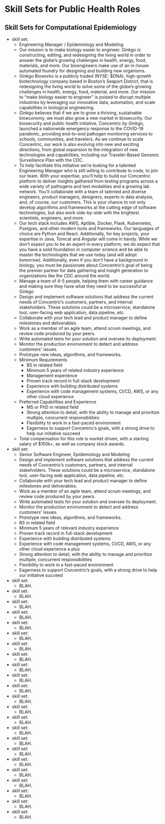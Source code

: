 #	Skill Sets for Public Health Roles



##	Skill Sets for Computational Epidemiology




+ skill set:
	- Engineering Manager / Epidemiology and Modeling
	- Our mission is to make biology easier to engineer. Ginkgo is constructing, editing, and redesigning the living world in order to answer the globe’s growing challenges in health, energy, food, materials, and more. Our bioengineers make use of an in-house automated foundry for designing and building new organisms. 
	- Ginkgo Bioworks is a publicly traded (NYSE: $DNA), high-growth biotechnology company based in Boston’s Seaport District, that is redesigning the living world to solve some of the globe’s growing challenges in health, energy, food, material, and more. Our mission to “make biology easier to engineer” is poised to disrupt multiple industries by leveraging our innovative data, automation, and scale capabilities in biological engineering. 
	- Ginkgo believes that if we are to grow a thriving, sustainable bioeconomy, we must also grow a new market in biosecurity. Our biosecurity and public health initiative, Concentric by Ginkgo, launched a nationwide emergency response to the COVID-19 pandemic, providing end-to-end pathogen monitoring services to schools, communities, and travelers. As we continue to scale Concentric, our work is also evolving into new and exciting directions, from global expansion to the integration of new technologies and capabilities, including our Traveler-Based Genomic Surveillance Plan with the CDC. 
	- To help facilitate this initiative we’re looking for a talented Engineering Manager who is still willing to contribute to code, to join our team.  With your expertise, you’ll help to build our Concentric platform to deliver insights gathered from testing programs across a wide variety of pathogens and test modalities and a growing lab network. You’ll collaborate with a team of talented and diverse engineers, product managers, designers, experts in data analysis, and, of course, our customers.  This is your chance to not only develop algorithms and frameworks at the cutting edge of software technologies, but also work side-by-side with the brightest scientists, engineers, and more.
	- Our tech stack includes AWS, Aptible, Docker, Flask, Kubernetes, Postgres, and other modern tools and frameworks. Our languages of choice are Python and React. Additionally, for key projects, your expertise in Java, Tomcat and Angular will come in handy. While we don't expect you to be an expert in every platform, we do expect that you have a solid foundation in computer science and be able to master the technologies that we use today (and will adopt tomorrow). Additionally, even if you don’t have a background in biology, you must be passionate about Concentric’s goal of being the premier partner for data gathering and insight generation to organizations like the CDC around the world. 
	- Manage a team of 4-5 people, helping them with career guidance and making sure they have what they need to be successful at Ginkgo
	- Design and implement software solutions that address the current needs of Concentric’s customers, partners, and internal stakeholders. These solutions could be a microservice, standalone tool, user-facing web application, data pipeline, etc.
	- Collaborate with your tech lead and product manager to define milestones and deliverables.
	- Work as a member of an agile team, attend scrum meetings, and review code produced by your peers.
	- Write automated tests for your solution and oversee its deployment.
	- Monitor the production environment to detect and address customers' issues.
	- Prototype new ideas, algorithms, and frameworks.
	- Minimum Requirements
		* BS in related field 
		* Minimum 5 years of related industry experience
		* Management experience 
		* Proven track record in full-stack development
		* Experience with building distributed systems
		* Experience with code management systems, CI/CD, AWS, or any other cloud experience 
	- Preferred Capabilities and Experience
		* MS or PhD in related field 
		* Strong attention to detail, with the ability to manage and prioritize multiple, concurrent responsibilities
		* Flexibility to work in a fast-paced environment
		* Eagerness to support Concentric’s goals, with a strong drive to help our initiative succeed
	- Total compensation for this role is market driven, with a starting salary of $150k+, as well as company stock awards. 
+ skill set:
	- Senior Software Engineer, Epidemiology and Modeling
	- Design and implement software solutions that address the current needs of Concentric’s customers, partners, and internal stakeholders. These solutions could be a microservice, standalone tool, user-facing web application, data pipeline, etc.
	- Collaborate with your tech lead and product manager to define milestones and deliverables.
	- Work as a member of an agile team, attend scrum meetings, and review code produced by your peers.
	- Write automated tests for your solution and oversee its deployment.
	- Monitor the production environment to detect and address customers' issues.
	- Prototype new ideas, algorithms, and frameworks.
	- BS in related field 
	- Minimum 5 years of relevant industry experience
	- Proven track record in full-stack development
	- Experience with building distributed systems
	- Experience with code management systems, CI/CD, AWS, or any other cloud experience a plus
	- Strong attention to detail, with the ability to manage and prioritize multiple, concurrent responsibilities
	- Flexibility to work in a fast-paced environment
	- Eagerness to support Concentric’s goals, with a strong drive to help our initiative succeed
+ skill set:
	- BLAH.
+ skill set:
	- BLAH.
+ skill set:
	- BLAH.
+ skill set:
	- BLAH.
+ skill set:
	- BLAH.
+ skill set:
	- BLAH.
+ skill set:
	- BLAH.
+ skill set:
	- BLAH.
+ skill set:
	- BLAH.
+ skill set:
	- BLAH.
+ skill set:
	- BLAH.
+ skill set:
	- BLAH.
+ skill set:
	- BLAH.
+ skill set:
	- BLAH.
+ skill set:
	- BLAH.
+ skill set:
	- BLAH.
+ skill set:
	- BLAH.
+ skill set:
	- BLAH.
+ skill set:
	- BLAH.
+ skill set:
	- BLAH.
+ skill set:
	- BLAH.
+ skill set:
	- BLAH.
+ skill set:
	- BLAH.











































